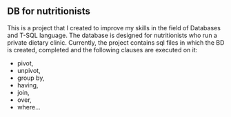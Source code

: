 ## DB for nutritionists
This is a project that I created to improve my skills in the field of Databases and T-SQL language.
The database is designed for nutritionists who run a private dietary clinic.
Currently, the project contains sql files in which the BD is created, completed and the following clauses are executed on it:
* pivot, 
* unpivot, 
* group by, 
* having,
* join,
* over,
* where...
